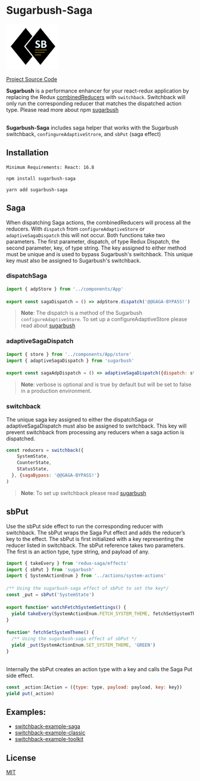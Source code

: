 # Sugarbush-Saga
![logo-sm.png](logo%2Flogo-sm.png)

[Project Source Code](https://github.com/sugarbushjs/sugarbush-saga)

**Sugarbush** is a performance enhancer for your react-redux application by replacing the Redux
<u>combinedReducers</u> with `switchback`. Switchback will only run the corresponding reducer that matches
the dispatched action type. Please read more about npm [sugarbush](https://www.npmjs.com/package/sugarbush)

\
**Sugarbush-Saga** includes saga helper that works with the Sugarbush switchback,
`confingureAdaptiveStrore`, and `sbPut` (saga effect)


## Installation
```
Minimum Requirements: React: 16.8
```
```
npm install sugarbush-saga
```
```
yarn add sugarbush-saga
```



## Saga

When dispatching Saga actions, the combinedReducers will process all the reducers. With `dispatch` from `configureAdaptiveStore`
or `adaptiveSagaDispatch` this will not occur. Both functions take two parameters. The first parameter, dispatch, of 
type Redux Dispatch, the second parameter, key, of type string. The key assigned to either method must be unique 
and is used to bypass Sugarbush's switchback. This unique key must also be assigned to Sugarbush's switchback.

### dispatchSaga
```js
import { adpStore } from '../components/App'

export const sagaDispatch = () => adpStore.dispatch('@@GAGA-BYPASS!')
```
> **Note**: The dispatch is a method of the Sugarbush `configureAdaptiveStore`. To set up a configureAdaptiveStore
> please read about [sugarbush](https://www.npmjs.com/package/sugarbush)

### adaptiveSagaDispatch
```js
import { store } from '../components/App/store'
import { adaptiveSagaDispatch } from 'sugarbush'

export const sagaAdpDispatch = () => adaptiveSagaDispatch({dispatch: store.dispatch, key: '@@GAGA-BYPASS!', versobe: false })
```
> **Note**: verbose is optional and is true by default but will be set to false in a production environment.


### switchback
The unique saga key assigned to either the dispatchSaga or adaptiveSagaDispatch must also be assigned to switchback. This
key will prevent switchback from processing any reducers when a saga action is dispatched.

```js
const reducers = switchback({
    SystemState,
    CounterState,
    StatusState,
  }, {sagaBypass: '@@GAGA-BYPASS!'}
)
```
> **Note**: To set up switchback please read [sugarbush](https://www.npmjs.com/package/sugarbush)


## sbPut

Use the sbPut side effect to run the corresponding reducer with switchback. The sbPut
wraps the Saga Put effect and adds the reducer’s key to the effect. The sbPut is first initialized with a key representing the reducer listed in switchback. The sbPut reference
takes two parameters. The first is an action type, type string, and payload of any.

```js
import { takeEvery } from 'redux-saga/effects'
import { sbPut } from 'sugarbush'
import { SystemActionEnum } from '../actions/system-actions'

/** Using the sugarbush-saga effect of sbPut to set the key*/
const _put = sbPut('SystemState')

export function* watchFetchSystemSettings() {
  yield takeEvery(SystemActionEnum.FETCH_SYSTEM_THEME, fetchSetSystemTheme)
}

function* fetchSetSystemTheme() {
  /** Using the sugarbush-saga effect of sbPut */
  yield _put(SystemActionEnum.SET_SYSTEM_THEME, 'GREEN')
}
```
\
Internally the sbPut creates an action type with a key and calls the Saga Put side effect.

```js
const _action:IAction = ({type: type, payload: payload, key: key})
yield put(_action)
```

## Examples:
* [switchback-example-saga](https://github.com/sugarbushjs/switchback-exp-saga)
* [switchback-example-classic](https://github.com/sugarbushjs/switchback-example-classic)
* [switchback-example-toolkit](https://github.com/sugarbushjs/switchback-example-toolkit)


## License

[MIT](LICENSE.md)
